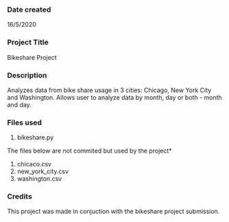 ### Date created
16/5/2020

### Project Title
Bikeshare Project

### Description
Analyzes data from bike share usage in 3 cities: Chicago, New York City and Washington.
Allows user to analyze data by month, day or both - month and day.

### Files used
1. bikeshare.py

The files below are not commited but used by the project*
1. chicaco.csv
2. new_york_city.csv
3. washington.csv

### Credits
This project was made in conjuction with the bikeshare project submission.

